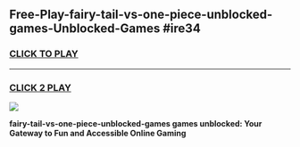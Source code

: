 
## Free-Play-fairy-tail-vs-one-piece-unblocked-games-Unblocked-Games #ire34
<h3>
<a href="https://news.freeplayer.one?title=fairy-tail-vs-one-piece-unblocked-games&ref=8M">CLICK TO PLAY</a></h3>
<hr>

<h3>
<a href="https://news.freeplayer.one?title=fairy-tail-vs-one-piece-unblocked-games&ref=8M">CLICK 2 PLAY</a>
  
</h3>

<a href="https://news.freeplayer.one?title=fairy-tail-vs-one-piece-unblocked-games&ref=8M"><img src="https://clearcache.store/games.png"></a>


**fairy-tail-vs-one-piece-unblocked-games games unblocked: Your Gateway to Fun and Accessible Online Gaming**
